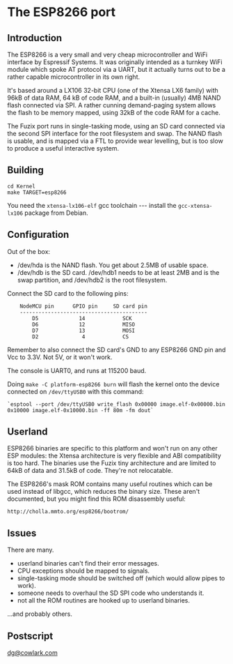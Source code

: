 # The ESP8266 port

## Introduction

The ESP8266 is a very small and very cheap microcontroller and WiFi interface
by Espressif Systems. It was originally intended as a turnkey WiFi module which
spoke AT protocol via a UART, but it actually turns out to be a rather capable
microcontroller in its own right.

It's based around a LX106 32-bit CPU (one of the Xtensa LX6 family) with 96kB
of data RAM, 64 kB of code RAM, and a built-in (usually) 4MB NAND flash
connected via SPI. A rather cunning demand-paging system allows the flash to be
memory mapped, using 32kB of the code RAM for a cache.

The Fuzix port runs in single-tasking mode, using an SD card connected via the
second SPI interface for the root filesystem and swap. The NAND flash is
usable, and is mapped via a FTL to provide wear levelling, but is too slow to
produce a useful interactive system.

## Building

```
cd Kernel
make TARGET=esp8266
```

You need the `xtensa-lx106-elf` gcc toolchain --- install the
`gcc-xtensa-lx106` package from Debian.

## Configuration

Out of the box:

  - /dev/hda is the NAND flash. You get about 2.5MB of usable space.
  - /dev/hdb is the SD card. /dev/hdb1 needs to be at least 2MB and is the swap
	partition, and /dev/hdb2 is the root filesystem.

Connect the SD card to the following pins:

        NodeMCU pin      GPIO pin     SD card pin
        -----------------------------------------
            D5             14            SCK
            D6             12            MISO
            D7             13            MOSI
            D2              4            CS

Remember to also connect the SD card's GND to any ESP8266 GND pin and Vcc to
3.3V. Not 5V, or it won't work.

The console is UART0, and runs at 115200 baud.

Doing `make -C platform-esp8266 burn` will flash the kernel onto the device
connected on `/dev/ttyUSB0` with this command:

    `esptool --port /dev/ttyUSB0 write_flash 0x00000 image.elf-0x00000.bin 0x10000 image.elf-0x10000.bin -ff 80m -fm dout`

## Userland

ESP8266 binaries are specific to this platform and won't run on any other ESP
modules: the Xtensa architecture is very flexible and ABI compatibility is too
hard. The binaries use the Fuzix tiny architecture and are limited to 64kB of
data and 31.5kB of code. They're not relocatable.

The ESP8266's mask ROM contains many useful routines which can be used instead
of libgcc, which reduces the binary size. These aren't documented, but you
might find this ROM disassembly useful:

	http://cholla.mmto.org/esp8266/bootrom/

## Issues

There are many.

  - userland binaries can't find their error messages.
  - CPU exceptions should be mapped to signals.
  - single-tasking mode should be switched off (which would allow pipes to
	work).
  - someone needs to overhaul the SD SPI code who understands it.
  - not all the ROM routines are hooked up to userland binaries.

...and probably others.

## Postscript

dg@cowlark.com

